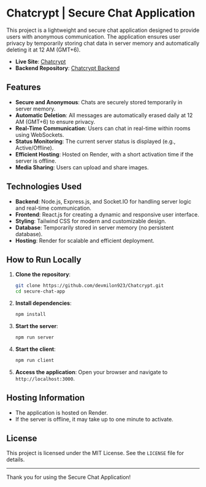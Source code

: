 # Chatcrypt | Secure Chat Application

This project is a lightweight and secure chat application designed to provide users with anonymous communication. The application ensures user privacy by temporarily storing chat data in server memory and automatically deleting it at 12 AM (GMT+6).

- **Live Site**: [Chatcrypt](https://chatcrypt.netlify.app)
- **Backend Repository**: [Chatcrypt Backend](https://github.com/devmilon923/Chatcrypt-Backend)

## Features

- **Secure and Anonymous**: Chats are securely stored temporarily in server memory.
- **Automatic Deletion**: All messages are automatically erased daily at 12 AM (GMT+6) to ensure privacy.
- **Real-Time Communication**: Users can chat in real-time within rooms using WebSockets.
- **Status Monitoring**: The current server status is displayed (e.g., Active/Offline).
- **Efficient Hosting**: Hosted on Render, with a short activation time if the server is offline.
- **Media Sharing**: Users can upload and share images.

## Technologies Used

- **Backend**: Node.js, Express.js, and Socket.IO for handling server logic and real-time communication.
- **Frontend**: React.js for creating a dynamic and responsive user interface.
- **Styling**: Tailwind CSS for modern and customizable design.
- **Database**: Temporarily stored in server memory (no persistent database).
- **Hosting**: Render for scalable and efficient deployment.

## How to Run Locally

1. **Clone the repository**:

   ```bash
   git clone https://github.com/devmilon923/Chatcrypt.git
   cd secure-chat-app
   ```

2. **Install dependencies**:

   ```bash
   npm install
   ```

3. **Start the server**:

   ```bash
   npm run server
   ```

4. **Start the client**:

   ```bash
   npm run client
   ```

5. **Access the application**:
   Open your browser and navigate to `http://localhost:3000`.

## Hosting Information

- The application is hosted on Render.
- If the server is offline, it may take up to one minute to activate.

## License

This project is licensed under the MIT License. See the `LICENSE` file for details.

---

Thank you for using the Secure Chat Application!
